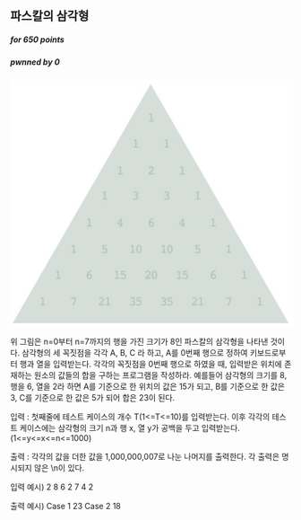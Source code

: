 ## 파스칼의 삼각형

##### for 650  points

##### pwnned by 0

![](./img1.png)

위 그림은 n=0부터 n=7까지의 행을 가진 크기가 8인 파스칼의 삼각형을 나타낸 것이다.
삼각형의 세 꼭짓점을 각각 A, B, C 라 하고, A를 0번째 행으로 정하여 키보드로부터 행과 열을 
입력받는다.
각각의 꼭짓점을 0번째 행으로 하였을 때, 입력받은 위치에 존재하는 원소의 값들의 합을 구하는
프로그램을 작성하라.
예를들어 삼각형의 크기를 8, 행을 6, 열을 2라 하면 A를 기준으로 한 위치의 값은 15가 되고,
B를 기준으로 한 값은 3, C를 기준으로 한 값은 5가 되어 합은 23이 된다.

입력 : 첫째줄에 테스트 케이스의 개수 T(1<=T<=10)를 입력받는다.
이후 각각의 테스트 케이스에는 삼각형의 크기 n과 행 x, 열 y가 공백을 두고 입력받는다.
(1<=y<=x<=n<=1000)

출력 : 각각의 값을 더한 값을 1,000,000,007로 나눈 나머지를 출력한다.
각 출력은 명시되지 않은 \n이 있다.

입력 예시)
2
8 6 2
7 4 2

출력 예시)
Case 1
23
Case 2
18
